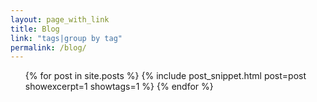 ```yaml
---
layout: page_with_link
title: Blog
link: "tags|group by tag"
permalink: /blog/
---
```


<ul class="post-list">
{% for post in site.posts %}
  {% include post_snippet.html post=post showexcerpt=1 showtags=1 %}
{% endfor %}
</ul>